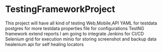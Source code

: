 # TestingFrameworkProject
This project will have all kind of testing Web,Mobile,API
YAML for testdata
postgres for more testdata
properties file for configurations
TestNG framework 
extend reports 
I am going to integrate Jenkins for CI/CD
Selenium grid for execution
minio for storing screenshot and backup data
healenium api for self healing locators
